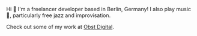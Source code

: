 Hi :wave: I'm a freelancer developer based in Berlin, Germany! I also play music :musical_keyboard:, particularly free jazz and improvisation.

Check out some of my work at [Obst Digital](obst.digital).
